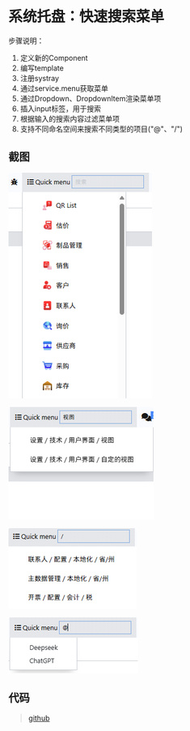 # 系统托盘：快速搜索菜单

步骤说明：

1. 定义新的Component
2. 编写template
3. 注册systray
4. 通过service.menu获取菜单
5. 通过Dropdown、DropdownItem渲染菜单项
6. 插入input标签，用于搜索
7. 根据输入的搜索内容过滤菜单项
8. 支持不同命名空间来搜索不同类型的项目("@"、"/")

## 截图<!-- {docsify-ignore} -->

![apps](_images\quick_menu_1.png "apps")

![query menu](_images\quick_menu_2.png "query menu")

![query menu namespace](_images\quick_menu_4.png "query menu namespace")

![query menu namespace](_images\quick_menu_3.png "query menu namespace")


## 代码<!-- {docsify-ignore} -->
> [github](https://github.com/LucasLiu09/odoo-module-lucas/tree/16.0/quick_menu_systray)
